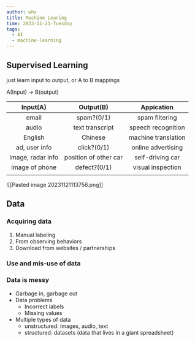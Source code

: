 ```yaml
---
author: whx
title: Machine Learing
time: 2023-11-21-Tuesday
tags:
  - AI
  - machine-learning
---
```

## Supervised Learning

just learn input to output, or A to B mappings

A(Input) -> B(output)

|     Input(A)      |       Output(B)       |     Appication      |
|:-----------------:|:---------------------:|:-------------------:|
|       email       |      spam?(0/1)       |   spam filtering    |
|       audio       |    text transcript    | speech recognition  |
|      English      |        Chinese        | machine translation |
|   ad, user info   |      click?(0/1)      | online advertising  |
| image, radar info | position of other car |  self-driving car   |
|  image of phone   |     defect?(0/1)      |  visual inspection  |
|                   |                       |                     |

![[Pasted image 20231121113756.png]]

## Data

### Acquiring data

1. Manual labeling
2. From observing behaviors
3. Download from websites / partnerships

### Use and mis-use of data

### Data is messy

- Garbage in, garbage out
- Data problems
	- Incorrect labels
	- Missing values
- Multiple types of data
	- unstructured: images, audio, text
	- structured: datasets (data that lives in a giant spreadsheet)